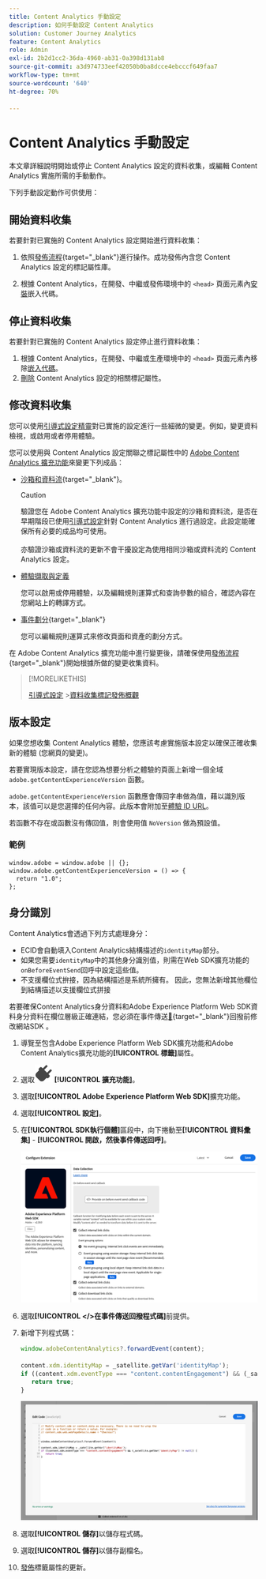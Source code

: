 ```yaml
---
title: Content Analytics 手動設定
description: 如何手動設定 Content Analytics
solution: Customer Journey Analytics
feature: Content Analytics
role: Admin
exl-id: 2b2d1cc2-36da-4960-ab31-0a398d131ab8
source-git-commit: a3d974733eef42050b0ba8dcce4ebcccf649faa7
workflow-type: tm+mt
source-wordcount: '640'
ht-degree: 70%

---
```


# Content Analytics 手動設定

本文章詳細說明開始或停止 Content Analytics 設定的資料收集，或編輯 Content Analytics 實施所需的手動動作。

下列手動設定動作可供使用：

## 開始資料收集

若要針對已實施的 Content Analytics 設定開始進行資料收集：

1. 依照[發佈流程](https://experienceleague.adobe.com/zh-hant/docs/experience-platform/tags/publish/overview){target="_blank"}進行操作。成功發佈內含您 Content Analytics 設定的標記屬性庫。

1. 根據 Content Analytics，在開發、中繼或發佈環境中的 `<head>` 頁面元素內[安裝](https://experienceleague.adobe.com/zh-hant/docs/experience-platform/tags/publish/environments/environments#installation)嵌入代碼。


## 停止資料收集

若要針對已實施的 Content Analytics 設定停止進行資料收集：

1. 根據 Content Analytics，在開發、中繼或生產環境中的 `<head>` 頁面元素內移除[嵌入代碼](https://experienceleague.adobe.com/zh-hant/docs/experience-platform/tags/publish/environments/environments)。
1. [刪除](https://experienceleague.adobe.com/zh-hant/docs/experience-platform/tags/publish/overview) Content Analytics 設定的相關標記屬性。



## 修改資料收集

您可以使用[引導式設定精靈](guided.md)對已實施的設定進行一些細微的變更。例如，變更資料檢視，或啟用或者停用體驗。

您可以使用與 Content Analytics 設定關聯之標記屬性中的 [Adobe Content Analytics 擴充功能](https://experienceleague.adobe.com/zh-hant/docs/experience-platform/tags/extensions/client/content-analytics/overview)來變更下列成品：

* [沙箱和資料流](https://experienceleague.adobe.com/zh-hant/docs/experience-platform/tags/extensions/client/content-analytics/overview#configure-datastreams){target="_blank"}。

  >[!CAUTION]
  >
  >驗證您在 Adobe Content Analytics 擴充功能中設定的沙箱和資料流，是否在早期階段已使用[引導式設定](guided.md)針對 Content Analytics 進行過設定。此設定能確保所有必要的成品均可使用。<br/><br/>亦驗證沙箱或資料流的更新不會干擾設定為使用相同沙箱或資料流的 Content Analytics 設定。
  >

* [體驗擷取與定義](https://experienceleague.adobe.com/zh-hant/docs/experience-platform/tags/extensions/client/content-analytics/overview?lang=en#configure-experience-capture-and-definition)

  您可以啟用或停用體驗，以及編輯規則運算式和查詢參數的組合，確認內容在您網站上的轉譯方式。

* [事件劃分](https://experienceleague.adobe.com/zh-hant/docs/experience-platform/tags/extensions/client/content-analytics/overview#configure-event-segmenting){target="_blank"}

  您可以編輯規則運算式來修改頁面和資產的劃分方式。


在 Adobe Content Analytics 擴充功能中進行變更後，請確保使用[發佈流程](https://experienceleague.adobe.com/zh-hant/docs/experience-platform/tags/publish/overview){target="_blank"}開始根據所做的變更收集資料。



>[!MORELIKETHIS]
>
>[引導式設定](guided.md)
>&#x200B;>[資料收集標記發佈概觀](https://experienceleague.adobe.com/zh-hant/docs/experience-platform/tags/publish/overview)
>


## 版本設定

如果您想收集 Content Analytics 體驗，您應該考慮實施版本設定以確保正確收集新的體驗 (您網頁的變更)。

若要實現版本設定，請在您認為想要分析之體驗的頁面上新增一個全域 `adobe.getContentExperienceVersion` 函數。

`adobe.getContentExperienceVersion` 函數應會傳回字串做為值，藉以識別版本，該值可以是您選擇的任何內容。此版本會附加至[體驗 ID URL](/help/content-analytics/report/components.md#experience-metadata)。

若函數不存在或函數沒有傳回值，則會使用值 `NoVersion` 做為預設值。

### 範例

```
window.adobe = window.adobe || {};
window.adobe.getContentExperienceVersion = () => {
  return "1.0";
};
```

## 身分識別

Content Analytics會透過下列方式處理身分：

* ECID會自動填入Content Analytics結構描述的`identityMap`部分。
* 如果您需要`identityMap`中的其他身分識別值，則需在Web SDK擴充功能的`onBeforeEventSend`回呼中設定這些值。
* 不支援欄位式拚接，因為結構描述是系統所擁有。 因此，您無法新增其他欄位到結構描述以支援欄位式拼接


若要確保Content Analytics身分資料和Adobe Experience Platform Web SDK資料身分資料在欄位層級正確連結，您必須在事件傳送[&#128279;](https://experienceleague.adobe.com/zh-hant/docs/experience-platform/web-sdk/commands/configure/onbeforeeventsend){target="_blank"}回撥前修改網站SDK 。

1. 導覽至包含Adobe Experience Platform Web SDK擴充功能和Adobe Content Analytics擴充功能的&#x200B;**[!UICONTROL 標籤]**&#x200B;屬性。
1. 選取![外掛程式](/help/assets/icons/Plug.svg) **[!UICONTROL 擴充功能]**。
1. 選取&#x200B;**[!UICONTROL Adobe Experience Platform Web SDK]**&#x200B;擴充功能。
1. 選取&#x200B;**[!UICONTROL 設定]**。
1. 在&#x200B;**[!UICONTROL SDK執行個體]**&#x200B;區段中，向下捲動至&#x200B;**[!UICONTROL 資料彙集]** - **[!UICONTROL 開啟，然後事件傳送回呼]**。

   ![在事件傳送回撥之前](/help/content-analytics/assets/onbeforeeventsendcallback.png)

1. 選取&#x200B;**[!UICONTROL &lt;/>在事件傳送回撥程式碼]**&#x200B;前提供。
1. 新增下列程式碼：

   ```javascript
   window.adobeContentAnalytics?.forwardEvent(content);
   
   content.xdm.identityMap = _satellite.getVar('identityMap');
   if ((content.xdm.eventType === "content.contentEngagement") && (_satellite.getVar('identityMap') != null)) {
      return true;
   }
   ```

   ![在事件傳送回撥之前](/help/content-analytics/assets/onbeforeeventsendcallbackcode.png)

1. 選取&#x200B;**[!UICONTROL 儲存]**&#x200B;以儲存程式碼。
1. 選取&#x200B;**[!UICONTROL 儲存]**&#x200B;以儲存副檔名。
1. [發佈](https://experienceleague.adobe.com/zh-hant/docs/experience-platform/tags/publish/overview)標籤屬性的更新。





